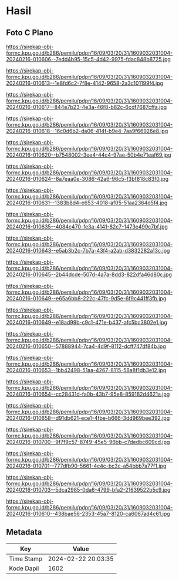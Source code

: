 # Hasil

## Foto C Plano

https://sirekap-obj-formc.kpu.go.id/b286/pemilu/pdpr/16/09/03/20/31/1609032031004-20240216-010606--7edd4b95-15c5-4d42-9975-fdac848b8725.jpg

https://sirekap-obj-formc.kpu.go.id/b286/pemilu/pdpr/16/09/03/20/31/1609032031004-20240216-010613--1e8fd6c2-7f8e-4142-9658-2a3c101199f4.jpg

https://sirekap-obj-formc.kpu.go.id/b286/pemilu/pdpr/16/09/03/20/31/1609032031004-20240216-010617--844e7b23-4e3a-46f8-b82c-6cdf7687cffa.jpg

https://sirekap-obj-formc.kpu.go.id/b286/pemilu/pdpr/16/09/03/20/31/1609032031004-20240216-010618--16c0d6b2-da06-414f-b9e4-7aa9f66926e8.jpg

https://sirekap-obj-formc.kpu.go.id/b286/pemilu/pdpr/16/09/03/20/31/1609032031004-20240216-010620--b7548002-3ee4-44c4-97ae-50b4e71eaf69.jpg

https://sirekap-obj-formc.kpu.go.id/b286/pemilu/pdpr/16/09/03/20/31/1609032031004-20240216-010624--8a7eaa0e-3086-42a6-96c5-f3bf818c83f0.jpg

https://sirekap-obj-formc.kpu.go.id/b286/pemilu/pdpr/16/09/03/20/31/1609032031004-20240216-010631--1383b8d4-e653-4018-af05-51aa2364d5f4.jpg

https://sirekap-obj-formc.kpu.go.id/b286/pemilu/pdpr/16/09/03/20/31/1609032031004-20240216-010635--4084c470-fe3a-4141-82c7-1473e499c7bf.jpg

https://sirekap-obj-formc.kpu.go.id/b286/pemilu/pdpr/16/09/03/20/31/1609032031004-20240216-010643--e5ab3b2c-7b7a-43f4-a2ab-d3832282a13c.jpg

https://sirekap-obj-formc.kpu.go.id/b286/pemilu/pdpr/16/09/03/20/31/1609032031004-20240216-010645--2b44dcde-507d-4a7a-8dd3-822dfa46d80c.jpg

https://sirekap-obj-formc.kpu.go.id/b286/pemilu/pdpr/16/09/03/20/31/1609032031004-20240216-010649--e65a6bb8-222c-47fc-9d5e-6f9c441ff3fb.jpg

https://sirekap-obj-formc.kpu.go.id/b286/pemilu/pdpr/16/09/03/20/31/1609032031004-20240216-010649--e18ad99b-c9c1-471e-b437-afc5bc3802e1.jpg

https://sirekap-obj-formc.kpu.go.id/b286/pemilu/pdpr/16/09/03/20/31/1609032031004-20240216-010650--57888944-7ca4-4d9f-8112-dcff747df84b.jpg

https://sirekap-obj-formc.kpu.go.id/b286/pemilu/pdpr/16/09/03/20/31/1609032031004-20240216-010653--1bb42498-51aa-4267-8115-58a8f1db3e12.jpg

https://sirekap-obj-formc.kpu.go.id/b286/pemilu/pdpr/16/09/03/20/31/1609032031004-20240216-010654--cc28431d-fa0b-43b7-95e8-859182d4621a.jpg

https://sirekap-obj-formc.kpu.go.id/b286/pemilu/pdpr/16/09/03/20/31/1609032031004-20240216-010658--d91db621-ece1-4fbe-b666-3dd969bee392.jpg

https://sirekap-obj-formc.kpu.go.id/b286/pemilu/pdpr/16/09/03/20/31/1609032031004-20240216-010700--9f7f9c57-8749-45e5-96bb-c7dedbc609cd.jpg

https://sirekap-obj-formc.kpu.go.id/b286/pemilu/pdpr/16/09/03/20/31/1609032031004-20240216-010701--777dfb90-5661-4c4c-bc3c-a54bbb7a77f1.jpg

https://sirekap-obj-formc.kpu.go.id/b286/pemilu/pdpr/16/09/03/20/31/1609032031004-20240216-010703--5dca2985-0da6-4799-bfa2-21639522b5c9.jpg

https://sirekap-obj-formc.kpu.go.id/b286/pemilu/pdpr/16/09/03/20/31/1609032031004-20240216-010610--438bae56-2353-45a7-8120-ca6067ad4c61.jpg


## Metadata

| Key        | Value               |
| ---------- | ------------------- |
| Time Stamp | 2024-02-22 20:03:35 |
| Kode Dapil | 1602                |



